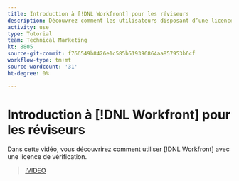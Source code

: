 ```yaml
---
title: Introduction à [!DNL Workfront] pour les réviseurs
description: Découvrez comment les utilisateurs disposant d’une licence de révision peuvent utiliser [!DNL  Workfront].
activity: use
type: Tutorial
team: Technical Marketing
kt: 8805
source-git-commit: f766549b8426e1c585b519396864aa857953b6cf
workflow-type: tm+mt
source-wordcount: '31'
ht-degree: 0%

---
```


# Introduction à [!DNL Workfront] pour les réviseurs

Dans cette vidéo, vous découvrirez comment utiliser [!DNL  Workfront] avec une licence de vérification.

>[!VIDEO](https://video.tv.adobe.com/v/335106/?quality=12)
